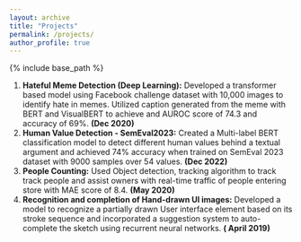 ```yaml
---
layout: archive
title: "Projects"
permalink: /projects/
author_profile: true
---
```


{% include base_path %}

1. __Hateful Meme Detection (Deep Learning):__ Developed a transformer based model using Facebook challenge dataset with 10,000 images to identify hate in memes. Utilized caption generated from the meme with BERT and VisualBERT to achieve and AUROC score of 74.3 and accuracy of 69%. __(Dec 2020)__
2. __Human Value Detection - SemEval2023:__ Created a Multi-label BERT classification model to detect different human values behind a textual argument and achieved 74% accuracy when trained on SemEval 2023 dataset with 9000 samples over 54 values. __(Dec 2022)__
3. __People Counting:__ Used Object detection, tracking algorithm to track track people and assist owners with real-time traffic of people entering store with MAE score of 8.4. __(May 2020)__
4. __Recognition and completion of Hand-drawn UI images:__ Developed a model to recognize a partially drawn User interface element based on its stroke sequence and incorporated a suggestion system to auto-complete the sketch using recurrent neural
networks. __( April 2019)__